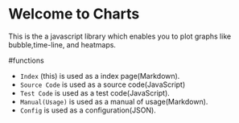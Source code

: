 # Welcome to Charts

This is the a javascript library which enables you to plot graphs like bubble,time-line, and heatmaps.

#functions
- `Index` (this) is used as a index page(Markdown).
- `Source Code` is used as a source code(JavaScript)
- `Test Code` is used as a test code(JavaScript).
- `Manual(Usage)` is used as a manual of usage(Markdown).
- `Config` is used as a configuration(JSON).

